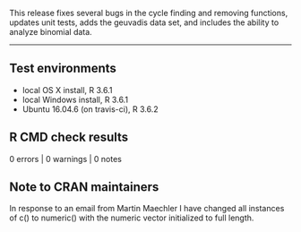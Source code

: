 This release fixes several bugs in the cycle finding and removing functions,
updates unit tests, adds the geuvadis data set, and includes the ability to
analyze binomial data.

-------

## Test environments

* local OS X install, R 3.6.1
* local Windows install, R 3.6.1
* Ubuntu 16.04.6 (on travis-ci), R 3.6.2

## R CMD check results

0 errors | 0 warnings | 0 notes

## Note to CRAN maintainers

In response to an email from Martin Maechler I have changed all instances of c()
to numeric() with the numeric vector initialized to full length.
